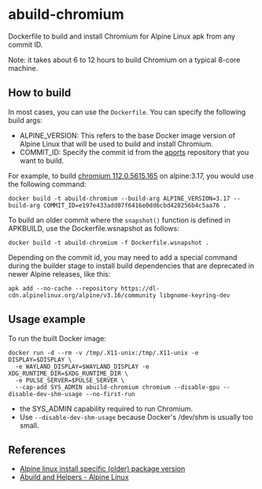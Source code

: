 # abuild-chromium
Dockerfile to build and install Chromium for Alpine Linux apk from any commit ID.

Note: it takes about 6 to 12 hours to build Chromium on a typical 8-core machine.

## How to build
In most cases, you can use the `Dockerfile`. You can specify the following build args:

* ALPINE_VERSION: This refers to the base Docker image version of Alpine Linux that will be used to build and install Chromium.
* COMMIT_ID: Specify the commit id from the [aports](https://gitlab.alpinelinux.org/alpine/aports) repository that you want to build.

For example, to build [chromium 112.0.5615.165](https://gitlab.alpinelinux.org/alpine/aports/-/commit/e197e433add07f6416e0dd6cbd428256b4c5aa76) on alpine:3.17, you would use the following command:

```
docker build -t abuild-chromium --build-arg ALPINE_VERSION=3.17 --build-arg COMMIT_ID=e197e433add07f6416e0dd6cbd428256b4c5aa76 .
```

To build an older commit where the `snapshot()` function is defined in APKBUILD, use the Dockerfile.wsnapshot as follows:

```
docker build -t abuild-chromium -f Dockerfile.wsnapshot .
```

Depending on the commit id, you may need to add a special command during the builder stage to install build dependencies that are deprecated in newer Alpine releases, like this:

```
apk add --no-cache --repository https://dl-cdn.alpinelinux.org/alpine/v3.16/community libgnome-keyring-dev
```

## Usage example
To run the built Docker image:

```
docker run -d --rm -v /tmp/.X11-unix:/tmp/.X11-unix -e DISPLAY=$DISPLAY \
  -e WAYLAND_DISPLAY=$WAYLAND_DISPLAY -e XDG_RUNTIME_DIR=$XDG_RUNTIME_DIR \
  -e PULSE_SERVER=$PULSE_SERVER \
  --cap-add SYS_ADMIN abuild-chromium chromium --disable-gpu --disable-dev-shm-usage --no-first-run
```

* the SYS_ADMIN capability required to run Chromium.
* Use `--disable-dev-shm-usage` because Docker's /dev/shm is usually too small.

## References
* [Alpine linux install specific (older) package version](https://medium.com/@scythargon/alpine-linux-install-specific-older-package-version-36eadca31fc1)
* [Abuild and Helpers - Alpine Linux](https://wiki.alpinelinux.org/wiki/Abuild_and_Helpers)
